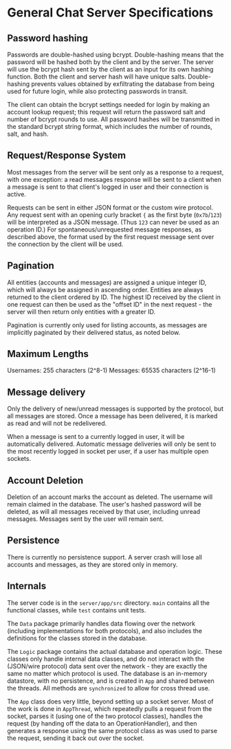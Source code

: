 # General Chat Server Specifications

## Password hashing

Passwords are double-hashed using bcrypt. Double-hashing means that the password will be hashed both by the client and by the server. The server will use the bcrypt hash sent by the client as an input for its own hashing function. Both the client and server hash will have unique salts. Double-hashing prevents values obtained by exfiltrating the database from being used for future login, while also protecting passwords in transit.

The client can obtain the bcrypt settings needed for login by making an account lookup request; this request will return the password salt and number of bcrypt rounds to use. All password hashes will be transmitted in the standard bcrypt string format, which includes the number of rounds, salt, and hash.

## Request/Response System

Most messages from the server will be sent only as a response to a request, with one exception: a read messages response will be sent to a client when a message is sent to that client's logged in user and their connection is active.

Requests can be sent in either JSON format or the custom wire protocol. Any request sent with an opening curly bracket `{` as the first byte (`0x7b`/`123`) will be interpreted as a JSON message. (Thus `123` can never be used as an operation ID.) For spontaneous/unrequested message responses, as described above, the format used by the first request message sent over the connection by the client will be used.

## Pagination

All entities (accounts and messages) are assigned a unique integer ID, which will always be assigned in ascending order. Entities are always returned to the client ordered by ID. The highest ID received by the client in one request can then be used as the "offset ID" in the next request - the server will then return only entities with a greater ID.

Pagination is currently only used for listing accounts, as messages are implicitly paginated by their delivered status, as noted below.

## Maximum Lengths

Usernames: 255 characters (2^8-1)
Messages: 65535 characters (2^16-1)

## Message delivery

Only the delivery of new/unread messages is supported by the protocol, but all messages are stored. Once a message has been delivered, it is marked as read and will not be redelivered.

When a message is sent to a currently logged in user, it will be automatically delivered. Automatic message deliveries will only be sent to the most recently logged in socket per user, if a user has multiple open sockets.

## Account Deletion

Deletion of an account marks the account as deleted. The username will remain claimed in the database. The user's hashed password will be deleted, as will all messages received by that user, including unread messages. Messages sent by the user will remain sent.

## Persistence

There is currently no persistence support. A server crash will lose all accounts and messages, as they are stored only in memory.

## Internals

The server code is in the `server/app/src` directory. `main` contains all the functional classes, while `test` contains unit tests.

The `Data` package primarily handles data flowing over the network (including implementations for both protocols), and also includes the definitions for the classes stored in the database.

The `Logic` package contains the actual database and operation logic. These classes only handle internal data classes, and do not interact with the (JSON/wire protocol) data sent over the network - they are exactly the same no matter which protocol is used. The database is an in-memory datastore, with no persistence, and is created in `App` and shared between the threads. All methods are `synchronized` to allow for cross thread use.

The `App` class does very little, beyond setting up a socket server. Most of the work is done in `AppThread`, which repeatedly pulls a request from the socket, parses it (using one of the two protocol classes), handles the request (by handing off the data to an OperationHandler), and then generates a response using the same protocol class as was used to parse the request, sending it back out over the socket.
